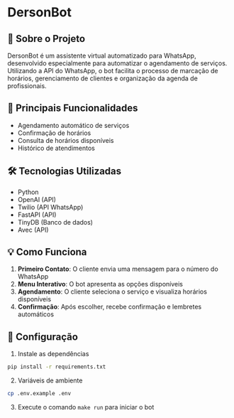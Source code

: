 # DersonBot

## 📱 Sobre o Projeto
DersonBot é um assistente virtual automatizado para WhatsApp, desenvolvido especialmente para automatizar o agendamento de serviços. Utilizando a API do WhatsApp, o bot facilita o processo de marcação de horários, gerenciamento de clientes e organização da agenda de profissionais.

## 🎯 Principais Funcionalidades
- Agendamento automático de serviços
- Confirmação de horários
- Consulta de horários disponíveis
- Histórico de atendimentos

## 🛠️ Tecnologias Utilizadas
- Python
- OpenAI (API)
- Twilio (API WhatsApp)
- FastAPI (API)
- TinyDB (Banco de dados)
- Avec (API)

## 💡 Como Funciona
1. **Primeiro Contato**: O cliente envia uma mensagem para o número do WhatsApp
2. **Menu Interativo**: O bot apresenta as opções disponíveis
3. **Agendamento**: O cliente seleciona o serviço e visualiza horários disponíveis
4. **Confirmação**: Após escolher, recebe confirmação e lembretes automáticos

## 📝 Configuração
1. Instale as dependências
```bash
pip install -r requirements.txt
```
2. Variáveis de ambiente
```bash
cp .env.example .env
```
3. Execute o comando `make run` para iniciar o bot
